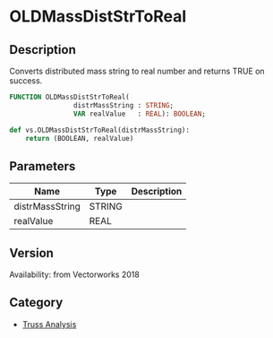 # OLDMassDistStrToReal

## Description
Converts distributed mass string to real number and returns TRUE on success.

```pascal
FUNCTION OLDMassDistStrToReal(
				distrMassString : STRING;
				VAR realValue   : REAL): BOOLEAN;
```

```python
def vs.OLDMassDistStrToReal(distrMassString):
    return (BOOLEAN, realValue)
```

## Parameters
|Name|Type|Description|
|---|---|---|
|distrMassString|STRING|   |
|realValue|REAL|   |

## Version
Availability: from Vectorworks 2018

## Category
* [Truss Analysis](../Categories/Truss%20Analysis.md)
